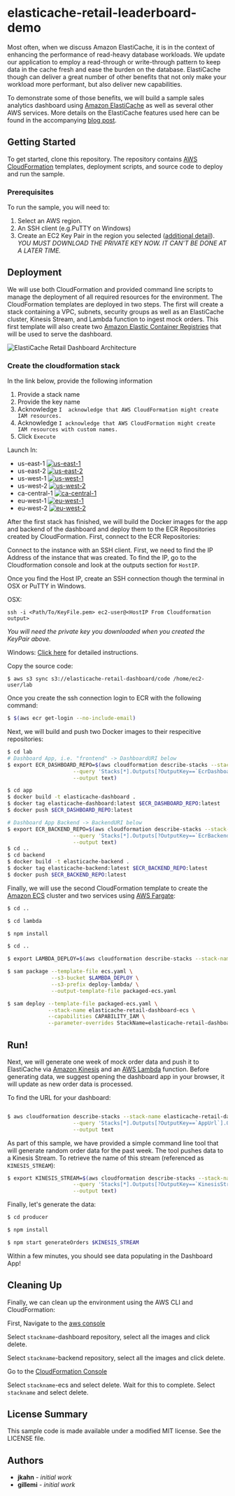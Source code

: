 # elasticache-retail-leaderboard-demo

Most often, when we discuss Amazon ElastiCache, it is in the context of enhancing the performance of read-heavy database workloads. We update our application to employ a read-through or write-through pattern to keep data in the cache fresh and ease the burden on the database. ElastiCache though can deliver a great number of other benefits that not only make your workload more performant, but also deliver new capabilities.

To demonstrate some of those benefits, we will build a sample sales analytics dashboard using [Amazon ElastiCache](https://aws.amazon.com/elasticache/) as well as several other AWS services. More details on the ElastiCache features used here can be found in the accompanying [blog post](https://aws.amazon.com/blogs/database/building-a-real-time-sales-analytics-dashboard-with-amazon-elasticache-for-redis/).

## Getting Started

To get started, clone this repository. The repository contains [AWS CloudFormation](https://aws.amazon.com/cloudformation/) templates, deployment scripts, and source code to deploy and run the sample.

### Prerequisites

To run the sample, you will need to:

1. Select an AWS region.
2. An SSH client (e.g.PuTTY on Windows)
3. Create an EC2 Key Pair in the region you selected ([additional detail](https://docs.aws.amazon.com/AWSEC2/latest/UserGuide/ec2-key-pairs.html#having-ec2-create-your-key-pair)). *YOU MUST DOWNLOAD THE PRIVATE KEY NOW. IT CAN'T BE DONE AT A LATER TIME.*


## Deployment

We will use both CloudFormation and provided command line scripts to manage the deployment of all required resources for the environment. The CloudFormation templates are deployed in two steps. The first will create a stack containing a VPC, subnets, security groups as well as an ElastiCache cluster, Kinesis Stream, and Lambda function to ingest mock orders. This first template will also create two [Amazon Elastic Container Registries](https://aws.amazon.com/ecr/) that will be used to serve the dashboard.

![ElastiCache Retail Dashboard Architecture](images/elasticache-retail-dashboard-architecture.png)

### Create the cloudformation stack

In the link below, provide the following information

1. Provide a stack name
2. Provide the key name
3. Acknowledge `I  acknowledge that AWS CloudFormation might create IAM resources.`
4. Acknowledge `I acknowledge that AWS CloudFormation might create IAM resources with custom names.`
5. Click `Execute`

Launch In:
* us-east-1 [![us-east-1](images/deploy-to-aws.png)](https://console.aws.amazon.com/cloudformation/home?region=us-east-1#/stacks/create/review?stackName=elasticache-retail-dashboard&templateURL=https://s3.amazonaws.com/elasticache-retail-dashboard/template.yaml)
* us-east-2 [![us-east-2](images/deploy-to-aws.png)](https://console.aws.amazon.com/cloudformation/home?region=us-east-2#/stacks/create/review?stackName=elasticache-retail-dashboard&templateURL=https://s3.amazonaws.com/elasticache-retail-dashboard/template.yaml)
* us-west-1 [![us-west-1](images/deploy-to-aws.png)](https://console.aws.amazon.com/cloudformation/home?region=us-west-1#/stacks/create/review?stackName=elasticache-retail-dashboard&templateURL=https://s3.amazonaws.com/elasticache-retail-dashboard/template.yaml)
* us-west-2 [![us-west-2](images/deploy-to-aws.png)](https://console.aws.amazon.com/cloudformation/home?region=us-west-2#/stacks/create/review?stackName=elasticache-retail-dashboard&templateURL=https://s3.amazonaws.com/elasticache-retail-dashboard/template.yaml)
* ca-central-1 [![ca-central-1](images/deploy-to-aws.png)](https://console.aws.amazon.com/cloudformation/home?region=ca-central-1#/stacks/create/review?stackName=elasticache-retail-dashboard&templateURL=https://s3.amazonaws.com/elasticache-retail-dashboard/template.yaml)
* eu-west-1 [![eu-west-1](images/deploy-to-aws.png)](https://console.aws.amazon.com/cloudformation/home?region=eu-west-1#/stacks/create/review?stackName=elasticache-retail-dashboard&templateURL=https://s3.amazonaws.com/elasticache-retail-dashboard/template.yaml)
* eu-west-2 [![eu-west-2](images/deploy-to-aws.png)](https://console.aws.amazon.com/cloudformation/home?region=eu-west-2#/stacks/create/review?stackName=elasticache-retail-dashboard&templateURL=https://s3.amazonaws.com/elasticache-retail-dashboard/template.yaml)


After the first stack has finished, we will build the Docker images for the app and backend of the dashboard and deploy them to the ECR Repositories created by CloudFormation. First, connect to the ECR Repositories:

Connect to the instance with an SSH client. First, we need to find the IP Address of the instance that was created. To find the IP, go to the Cloudformation console and look at the outputs section for `HostIP`.

Once you find the Host IP, create an SSH connection though the terminal in OSX or PuTTY in Windows. 

OSX: 
```
ssh -i <Path/To/KeyFile.pem> ec2-user@<HostIP From Cloudformation output>
```
*You will need the private key you downloaded when you created the KeyPair above.*

Windows: [Click here](https://docs.aws.amazon.com/AWSEC2/latest/UserGuide/putty.html) for detailed instructions.

Copy the source code:
```
$ aws s3 sync s3://elasticache-retail-dashboard/code /home/ec2-user/lab  
```


Once you create the ssh connection login to ECR with the following command:

``` bash
$ $(aws ecr get-login --no-include-email)
```


Next, we will build and push two Docker images to their respecitive repositories:

``` bash
$ cd lab
# Dashboard App, i.e. "frontend" -> DashboardURI below
$ export ECR_DASHBOARD_REPO=$(aws cloudformation describe-stacks --stack-name elasticache-retail-dashboard \
                     --query 'Stacks[*].Outputs[?OutputKey==`EcrDashboardRepository`].OutputValue' \
                     --output text)

$ cd app
$ docker build -t elasticache-dashboard .
$ docker tag elasticache-dashboard:latest $ECR_DASHBOARD_REPO:latest 
$ docker push $ECR_DASHBOARD_REPO:latest

# Dashboard App Backend -> BackendURI below
$ export ECR_BACKEND_REPO=$(aws cloudformation describe-stacks --stack-name elasticache-retail-dashboard \
                     --query 'Stacks[*].Outputs[?OutputKey==`EcrBackendRepository`].OutputValue' \
                     --output text)
$ cd ..
$ cd backend
$ docker build -t elasticache-backend .
$ docker tag elasticache-backend:latest $ECR_BACKEND_REPO:latest 
$ docker push $ECR_BACKEND_REPO:latest

```

Finally, we will use the second CloudFormation template to create the [Amazon ECS](https://aws.amazon.com/ecs/) cluster and two services using [AWS Fargate](https://aws.amazon.com/fargate/):

``` bash
$ cd ..

$ cd lambda

$ npm install

$ cd ..

$ export LAMBDA_DEPLOY=$(aws cloudformation describe-stacks --stack-name elasticache-retail-dashboard --query 'Stacks[*].Outputs[?OutputKey==`CodeBucket`].OutputValue' --output text)

$ sam package --template-file ecs.yaml \
              --s3-bucket $LAMBDA_DEPLOY \
              --s3-prefix deploy-lambda/ \
              --output-template-file packaged-ecs.yaml

$ sam deploy --template-file packaged-ecs.yaml \
             --stack-name elasticache-retail-dashboard-ecs \
             --capabilities CAPABILITY_IAM \
             --parameter-overrides StackName=elasticache-retail-dashboard
```

## Run!

Next, we will generate one week of mock order data and push it to ElastiCache via [Amazon Kinesis](https://aws.amazon.com/kinesis/) and an [AWS Lambda](https://aws.amazon.com/lambda/) function. Before generating data, we suggest opening the dashboard app in your browser, it will update as new order data is processed.

To find the URL for your dashboard:

``` bash

$ aws cloudformation describe-stacks --stack-name elasticache-retail-dashboard-ecs \
                     --query 'Stacks[*].Outputs[?OutputKey==`AppUrl`].OutputValue' \
                     --output text
```

As part of this sample, we have provided a simple command line tool that will generate random order data for the past week. The tool pushes data to a Kinesis Stream. To retrieve the name of this stream (referenced as `KINESIS_STREAM`):

``` bash
$ export KINESIS_STREAM=$(aws cloudformation describe-stacks --stack-name elasticache-retail-dashboard-ecs \
                     --query 'Stacks[*].Outputs[?OutputKey==`KinesisStream`].OutputValue' \
                     --output text)
```

Finally, let's generate the data:

``` bash
$ cd producer

$ npm install

$ npm start generateOrders $KINESIS_STREAM
```

Within a few minutes, you should see data populating in the Dashboard App!


## Cleaning Up

Finally, we can clean up the environment using the AWS CLI and CloudFormation:

First, Navigate to the [aws console](https://console.aws.amazon.com/ecs/home#/repositories)

Select `stackname`-dashboard repository, select all the images and click delete.

Select `stackname`-backend repository, select all the images and click delete.

Go to the [CloudFormation Console](https://console.aws.amazon.com/cloudformation/home)

Select `stackname`-ecs and select delete. Wait for this to complete.
Select `stackname` and select delete.


## License Summary

This sample code is made available under a modified MIT license. See the LICENSE file.

## Authors

* **jkahn** - *initial work*
* **gillemi** - *initial work*
